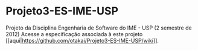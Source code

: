 Projeto3-ES-IME-USP
===================

Projeto da Disciplina Engenharia de Software do IME - USP (2 semestre de 2012)
Acesse a especificação associada à este projeto [[aqui|https://github.com/otakai/Projeto3-ES-IME-USP/wiki]].